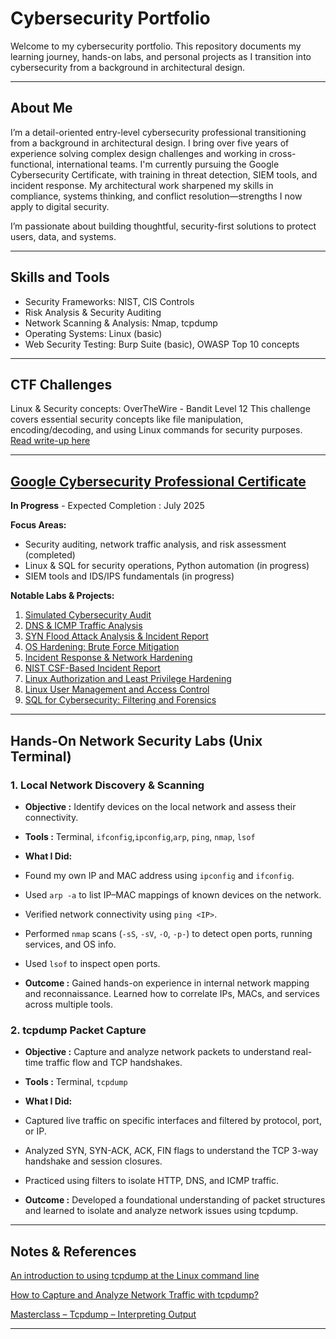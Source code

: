 # Cybersecurity Portfolio

Welcome to my cybersecurity portfolio. This repository documents my learning journey, hands-on labs, and personal projects as I transition into cybersecurity from a background in architectural design.

---

## About Me

I’m a detail-oriented entry-level cybersecurity professional transitioning from a background in architectural design. I bring over five years of experience solving complex design challenges and working in cross-functional, international teams. I'm currently pursuing the Google Cybersecurity Certificate, with training in threat detection, SIEM tools, and incident response. My architectural work sharpened my skills in compliance, systems thinking, and conflict resolution—strengths I now apply to digital security.

I’m passionate about building thoughtful, security-first solutions to protect users, data, and systems.

---

## Skills and Tools
- Security Frameworks: NIST, CIS Controls  
- Risk Analysis & Security Auditing  
- Network Scanning & Analysis: Nmap, tcpdump  
- Operating Systems: Linux (basic)  
- Web Security Testing: Burp Suite (basic), OWASP Top 10 concepts 

---

## CTF Challenges
Linux & Security concepts: OverTheWire - Bandit Level 12 
This challenge covers essential security concepts like file manipulation, encoding/decoding, and using Linux commands for security purposes.  
[Read write-up here](/ctf-overthewire-bandit.md)

---

## [Google Cybersecurity Professional Certificate](https://www.coursera.org/professional-certificates/google-cybersecurity)
**In Progress** - Expected Completion : July 2025

**Focus Areas:**
- Security auditing, network traffic analysis, and risk assessment (completed)  
- Linux & SQL for security operations, Python automation (in progress)  
- SIEM tools and IDS/IPS fundamentals (in progress) 

**Notable Labs & Projects:**
1. [Simulated Cybersecurity Audit](/Projects-Google-cybersecurity-professional-certificate/01-cybersecurity-audit.md)
2. [DNS & ICMP Traffic Analysis](/Projects-Google-cybersecurity-professional-certificate/02-dns-icmp-traffic-analysis.md)
3. [SYN Flood Attack Analysis & Incident Report](/Projects-Google-cybersecurity-professional-certificate/03-syn-flood-incident-report.md)
4. [OS Hardening: Brute Force Mitigation](/Projects-Google-cybersecurity-professional-certificate/04-os-hardening-brute-force.md)
5. [Incident Response & Network Hardening](/Projects-Google-cybersecurity-professional-certificate/05-incident-response-network-hardening.md)
6. [NIST CSF-Based Incident Report](/Projects-Google-cybersecurity-professional-certificate/06-nist-csf-incident-report.md)
7. [Linux Authorization and Least Privilege Hardening](/Projects-Google-cybersecurity-professional-certificate/07-linux-authorization-permission-hardening)
8. [Linux User Management and Access Control](/Projects-Google-cybersecurity-professional-certificate/08-linux-user-management-access-control.md)
9. [SQL for Cybersecurity: Filtering and Forensics](/Projects-Google-cybersecurity-professional-certificate/09-sql-filtering.md)

---

## Hands-On Network Security Labs (Unix Terminal)

### 1. Local Network Discovery & Scanning

- __Objective :__ Identify devices on the local network and assess their connectivity.

- __Tools :__ Terminal, `ifconfig`,`ipconfig`,`arp`, `ping`, `nmap`, `lsof`

- __What I Did:__
* Found my own IP and MAC address using `ipconfig` and `ifconfig`.

* Used `arp -a` to list IP–MAC mappings of known devices on the network.

* Verified network connectivity using `ping <IP>`.

* Performed `nmap` scans (`-sS`, `-sV`, `-O`, `-p-`) to detect open ports, running services, and OS info.

* Used `lsof` to inspect open ports.

- __Outcome :__ Gained hands-on experience in internal network mapping and reconnaissance. Learned how to correlate IPs, MACs, and services across multiple tools.

### 2. tcpdump Packet Capture

- __Objective :__ Capture and analyze network packets to understand real-time traffic flow and TCP handshakes.

- __Tools :__ Terminal, `tcpdump`

- __What I Did:__

* Captured live traffic on specific interfaces and filtered by protocol, port, or IP.

* Analyzed SYN, SYN-ACK, ACK, FIN flags to understand the TCP 3-way handshake and session closures.

* Practiced using filters to isolate HTTP, DNS, and ICMP traffic.

- __Outcome :__ Developed a foundational understanding of packet structures and learned to isolate and analyze network issues using tcpdump.

---

## Notes & References
[An introduction to using tcpdump at the Linux command line](https://opensource.com/article/18/10/introduction-tcpdump)

[How to Capture and Analyze Network Traffic with tcpdump?](https://geekflare.com/cloud/tcpdump-examples/)

[Masterclass – Tcpdump – Interpreting Output](https://packetpushers.net/blog/masterclass-tcpdump-interpreting-output/)

---